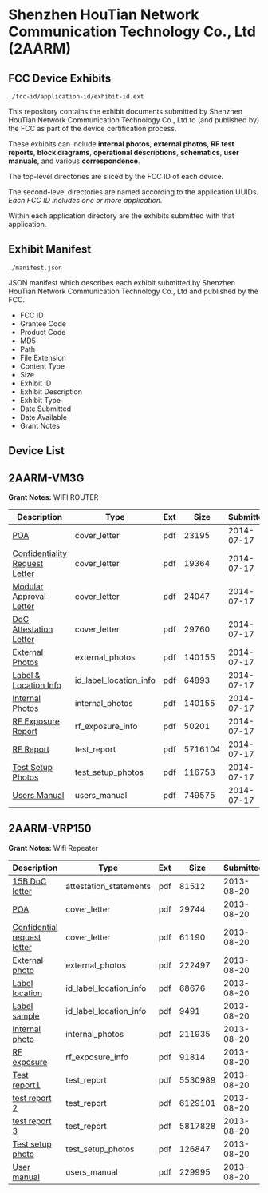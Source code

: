 # Shenzhen HouTian Network Communication Technology Co., Ltd (2AARM)
## FCC Device Exhibits

```
./fcc-id/application-id/exhibit-id.ext
```

This repository contains the exhibit documents submitted by Shenzhen HouTian Network Communication Technology Co., Ltd to (and published by) the FCC as part of the device certification process.

These exhibits can include **internal photos**, **external photos**, **RF test reports**, **block diagrams**, **operational descriptions**, **schematics**, **user manuals**, and various **correspondence**.

The top-level directories are sliced by the FCC ID of each device.

The second-level directories are named according to the application UUIDs. *Each FCC ID includes one or more application.*

Within each application directory are the exhibits submitted with that application. 

## Exhibit Manifest

```
./manifest.json
```

JSON manifest which describes each exhibit submitted by Shenzhen HouTian Network Communication Technology Co., Ltd and published by the FCC.

- FCC ID
- Grantee Code
- Product Code
- MD5
- Path
- File Extension
- Content Type
- Size
- Exhibit ID
- Exhibit Description
- Exhibit Type
- Date Submitted
- Date Available
- Grant Notes

## Device List
## 2AARM-VM3G
**Grant Notes:** WIFI ROUTER

| Description | Type | Ext | Size | Submitted | Available |
| ----------- | ---- | --- | ---- | --------- | --------- |
| [POA](2AARM-VM3G/e1d1b57672c1f2b855329f0a3188f87d/2328469.pdf) | cover_letter | pdf | 23195 | 2014-07-17 | 2014-07-17 |
| [Confidentiality Request Letter](2AARM-VM3G/e1d1b57672c1f2b855329f0a3188f87d/2328470.pdf) | cover_letter | pdf | 19364 | 2014-07-17 | 2014-07-17 |
| [Modular Approval Letter](2AARM-VM3G/e1d1b57672c1f2b855329f0a3188f87d/2328471.pdf) | cover_letter | pdf | 24047 | 2014-07-17 | 2014-07-17 |
| [DoC Attestation Letter](2AARM-VM3G/e1d1b57672c1f2b855329f0a3188f87d/2328472.pdf) | cover_letter | pdf | 29760 | 2014-07-17 | 2014-07-17 |
| [External Photos](2AARM-VM3G/e1d1b57672c1f2b855329f0a3188f87d/2328477.pdf) | external_photos | pdf | 140155 | 2014-07-17 | 2014-07-17 |
| [Label & Location Info](2AARM-VM3G/e1d1b57672c1f2b855329f0a3188f87d/2328478.pdf) | id_label_location_info | pdf | 64893 | 2014-07-17 | 2014-07-17 |
| [Internal Photos](2AARM-VM3G/e1d1b57672c1f2b855329f0a3188f87d/2328477.pdf) | internal_photos | pdf | 140155 | 2014-07-17 | 2014-07-17 |
| [RF Exposure Report](2AARM-VM3G/e1d1b57672c1f2b855329f0a3188f87d/2328481.pdf) | rf_exposure_info | pdf | 50201 | 2014-07-17 | 2014-07-17 |
| [RF Report](2AARM-VM3G/e1d1b57672c1f2b855329f0a3188f87d/2328480.pdf) | test_report | pdf | 5716104 | 2014-07-17 | 2014-07-17 |
| [Test Setup Photos](2AARM-VM3G/e1d1b57672c1f2b855329f0a3188f87d/2328482.pdf) | test_setup_photos | pdf | 116753 | 2014-07-17 | 2014-07-17 |
| [Users Manual](2AARM-VM3G/e1d1b57672c1f2b855329f0a3188f87d/2328479.pdf) | users_manual | pdf | 749575 | 2014-07-17 | 2014-07-17 |
## 2AARM-VRP150
**Grant Notes:** Wifi Repeater

| Description | Type | Ext | Size | Submitted | Available |
| ----------- | ---- | --- | ---- | --------- | --------- |
| [15B DoC letter](2AARM-VRP150/eaceacd468ed1cdb8811e9662a719186/2047619.pdf) | attestation_statements | pdf | 81512 | 2013-08-20 | 2013-08-20 |
| [POA](2AARM-VRP150/eaceacd468ed1cdb8811e9662a719186/2047617.pdf) | cover_letter | pdf | 29744 | 2013-08-20 | 2013-08-20 |
| [Confidential request letter](2AARM-VRP150/eaceacd468ed1cdb8811e9662a719186/2047618.pdf) | cover_letter | pdf | 61190 | 2013-08-20 | 2013-08-20 |
| [External photo](2AARM-VRP150/eaceacd468ed1cdb8811e9662a719186/2047628.pdf) | external_photos | pdf | 222497 | 2013-08-20 | 2013-08-20 |
| [Label location](2AARM-VRP150/eaceacd468ed1cdb8811e9662a719186/2047638.pdf) | id_label_location_info | pdf | 68676 | 2013-08-20 | 2013-08-20 |
| [Label sample](2AARM-VRP150/eaceacd468ed1cdb8811e9662a719186/2047639.pdf) | id_label_location_info | pdf | 9491 | 2013-08-20 | 2013-08-20 |
| [Internal photo](2AARM-VRP150/eaceacd468ed1cdb8811e9662a719186/2047629.pdf) | internal_photos | pdf | 211935 | 2013-08-20 | 2013-08-20 |
| [RF exposure](2AARM-VRP150/eaceacd468ed1cdb8811e9662a719186/2047623.pdf) | rf_exposure_info | pdf | 91814 | 2013-08-20 | 2013-08-20 |
| [Test report1](2AARM-VRP150/eaceacd468ed1cdb8811e9662a719186/2047624.pdf) | test_report | pdf | 5530989 | 2013-08-20 | 2013-08-20 |
| [test report 2](2AARM-VRP150/eaceacd468ed1cdb8811e9662a719186/2047625.pdf) | test_report | pdf | 6129101 | 2013-08-20 | 2013-08-20 |
| [test report 3](2AARM-VRP150/eaceacd468ed1cdb8811e9662a719186/2047626.pdf) | test_report | pdf | 5817828 | 2013-08-20 | 2013-08-20 |
| [Test setup photo](2AARM-VRP150/eaceacd468ed1cdb8811e9662a719186/2047627.pdf) | test_setup_photos | pdf | 126847 | 2013-08-20 | 2013-08-20 |
| [User manual](2AARM-VRP150/eaceacd468ed1cdb8811e9662a719186/2047640.pdf) | users_manual | pdf | 229995 | 2013-08-20 | 2013-08-20 |
